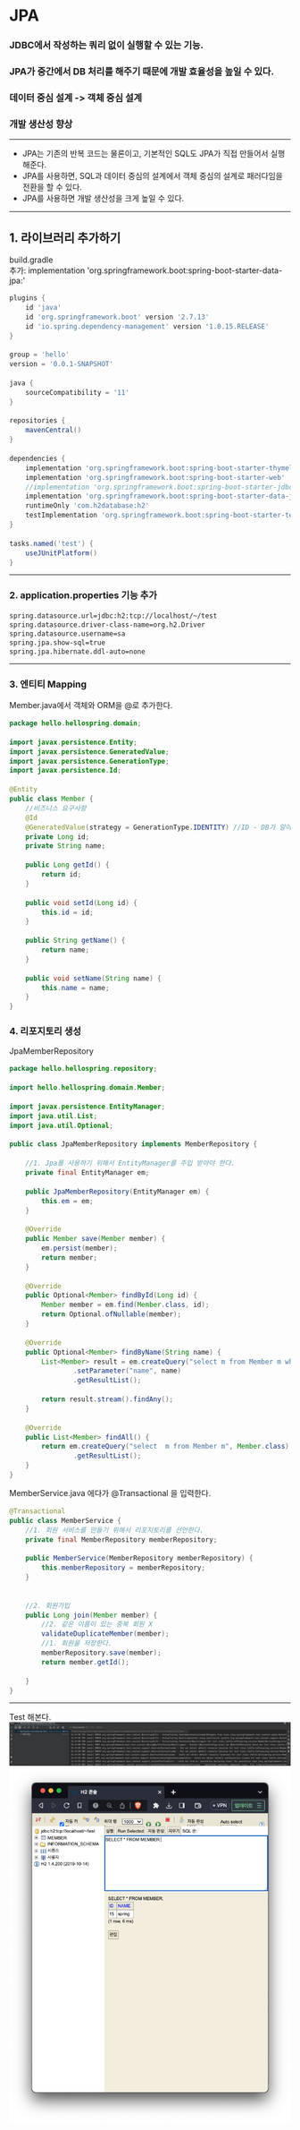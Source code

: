 # JPA

### JDBC에서 작성하는 쿼리 없이 실행할 수 있는 기능.

### JPA가 중간에서 DB 처리를 해주기 때문에 개발 효율성을 높일 수 있다.

### 데이터 중심 설계 -> 객체 중심 설계

### 개발 생산성 향상

    
---

- JPA는 기존의 반복 코드는 물론이고, 기본적인 SQL도 JPA가 직접 만들어서 실행해준다.
- JPA를 사용하면, SQL과 데이터 중심의 설계에서 객체 중심의 설계로 패러다임을 전환을 할 수 있다.
- JPA를 사용하면 개발 생산성을 크게 높일 수 있다.

---

## 1. 라이브러리 추가하기

build.gradle    
추가: implementation 'org.springframework.boot:spring-boot-starter-data-jpa:'

````gradle  
plugins {
	id 'java'
	id 'org.springframework.boot' version '2.7.13'
	id 'io.spring.dependency-management' version '1.0.15.RELEASE'
}

group = 'hello'
version = '0.0.1-SNAPSHOT'

java {
	sourceCompatibility = '11'
}

repositories {
	mavenCentral()
}

dependencies {
	implementation 'org.springframework.boot:spring-boot-starter-thymeleaf'
	implementation 'org.springframework.boot:spring-boot-starter-web'
	//implementation 'org.springframework.boot:spring-boot-starter-jdbc'
	implementation 'org.springframework.boot:spring-boot-starter-data-jpa:'
	runtimeOnly 'com.h2database:h2'
	testImplementation 'org.springframework.boot:spring-boot-starter-test'
}

tasks.named('test') {
	useJUnitPlatform()
}

````

---

### 2. application.properties 기능 추가

```properties
spring.datasource.url=jdbc:h2:tcp://localhost/~/test
spring.datasource.driver-class-name=org.h2.Driver
spring.datasource.username=sa
spring.jpa.show-sql=true
spring.jpa.hibernate.ddl-auto=none

```

---

### 3. 엔티티 Mapping

Member.java에서 객체와 ORM을 @로 추가한다.

````java
package hello.hellospring.domain;

import javax.persistence.Entity;
import javax.persistence.GeneratedValue;
import javax.persistence.GenerationType;
import javax.persistence.Id;

@Entity
public class Member {
    //비즈니스 요구사항
    @Id
    @GeneratedValue(strategy = GenerationType.IDENTITY) //ID - DB가 알아서 자동생성
    private Long id;
    private String name;

    public Long getId() {
        return id;
    }

    public void setId(Long id) {
        this.id = id;
    }

    public String getName() {
        return name;
    }

    public void setName(String name) {
        this.name = name;
    }
}
````

### 4. 리포지토리 생성

JpaMemberRepository

````java
package hello.hellospring.repository;

import hello.hellospring.domain.Member;

import javax.persistence.EntityManager;
import java.util.List;
import java.util.Optional;

public class JpaMemberRepository implements MemberRepository {

    //1. Jpa를 사용하기 위해서 EntityManager를 주입 받아야 한다.
    private final EntityManager em;

    public JpaMemberRepository(EntityManager em) {
        this.em = em;
    }

    @Override
    public Member save(Member member) {
        em.persist(member);
        return member;
    }

    @Override
    public Optional<Member> findById(Long id) {
        Member member = em.find(Member.class, id);
        return Optional.ofNullable(member);
    }

    @Override
    public Optional<Member> findByName(String name) {
        List<Member> result = em.createQuery("select m from Member m where m.name = :name", Member.class)
                .setParameter("name", name)
                .getResultList();

        return result.stream().findAny();
    }

    @Override
    public List<Member> findAll() {
        return em.createQuery("select  m from Member m", Member.class)
                .getResultList();
    }
}
````
MemberService.java 에다가 @Transactional 을 입력한다.
```java
@Transactional
public class MemberService {
    //1. 회원 서비스를 만들기 위해서 리포지토리를 선언한다.
    private final MemberRepository memberRepository;

    public MemberService(MemberRepository memberRepository) {
        this.memberRepository = memberRepository;
    }


    //2. 회원가입
    public Long join(Member member) {
        //2. 같은 이름이 있는 중복 회원 X
        validateDuplicateMember(member);
        //1. 회원을 저장한다.
        memberRepository.save(member);
        return member.getId();

    }
}
```
---
Test 해본다.   
![](img/jpa1.png)   
![](img/jpa2.png)


